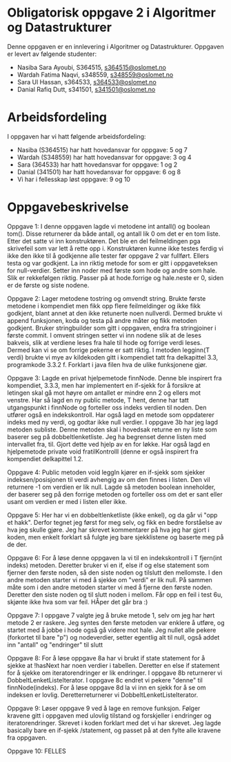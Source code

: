 # Obligatorisk oppgave 2 i Algoritmer og Datastrukturer

Denne oppgaven er en innlevering i Algoritmer og Datastrukturer. 
Oppgaven er levert av følgende studenter:
* Nasiba Sara Ayoubi, S364515, s364515@oslomet.no
* Wardah Fatima Naqvi, s348559, s348559@oslomet.no
* Sara Ul Hassan, s364533, s364533@oslomet.no
* Danial Rafiq Dutt, s341501, s341501@oslomet.no

# Arbeidsfordeling

I oppgaven har vi hatt følgende arbeidsfordeling:
* Nasiba (S364515) har hatt hovedansvar for oppgave: 5 og 7
* Wardah (S348559) har hatt hovedansvar for oppgave: 3 og 4
* Sara (364533) har hatt hovedansvar for oppgave: 1 og 2
* Danial (341501) har hatt hovedansvar for oppgave: 6 og 8
* Vi har i fellesskap løst oppgave: 9 og 10 
    
# Oppgavebeskrivelse

Oppgave 1: I denne oppgaven lagde vi metodene int antall() og boolean tom(). Disse returnerer da både antall, 
og antall lik 0 om det er en tom liste. Etter det satte vi inn konstruktøren. Det ble en del feilmeldingen pga skrivefeil som var lett å rette opp i. 
Konstruktøren kunne ikke testes ferdig vi ikke den ikke til å godkjenne alle tester før oppgave 2 var fullført. Ellers testa og var godkjent. 
La inn riktig metode for som er gitt i oppgaveteksen for null-verdier. Setter inn noder med første som hode og andre som hale.
Slik er rekkefølgen riktig. Passer på at hode.forrige og hale.neste er 0, siden er de første og siste nodene. 

Oppgave 2: Lager metodene tostring og omvendt string. Brukte første metodene i kompendiet men fikk opp flere feilmeldinger og ikke fikk godkjent, 
blant annet at den ikke retunerte noen nullverdi. Dermed brukte vi append funksjonen, koda og testa på andre måter og fikk metoden godkjent. 
Bruker stringbuilder som gitt i oppgaven, endra fra stringjoiner i første commit. I omvent stringen setter vi inn nodene slik at de leses bakveis, 
slik at verdiene leses fra hale til hode og forrige verdi leses. Dermed kan vi se om forrige pekerne er satt riktig. I metoden legginn(T verdi) brukte vi mye av
kildekoden gitt i kompendiet tatt fra delkapittel 3.3, programkode 3.3.2 f. Forklart i java filen hva de ulike funksjonene gjør. 

Oppgave 3: Lagde en privat hjelpemetode finnNode. Denne ble inspirert fra kompendiet, 3.3.3, men har implementert en if-sjekk for å forsikre at letingen skal gå mot høyre om antallet er mindre enn 2 og ellers mot venstre. Har så lagd en ny public metode, T hent, denne har tatt utgangspunkt i finnNode og forteller oss indeks verdien til noden. Den utfører også en indekskontroll. 
Har også lagd en metode som oppdaterer indeks med ny verdi, og godtar ikke null verdier. 
I oppgave 3b har jeg lagd metoden subliste. Denne metoden skal i hovedsak returne en ny liste som baserer seg på dobbeltlenketliste. Jeg ha begrenset denne listen med intervallet fra, til. Gjort dette ved hjelp av en for løkke. Har også lagd en hjelpemetode private void fratilKontrolll (denne er også inspirert fra kompendiet delkapittel 1.2. 

Oppgave 4: Public metoden void leggIn kjører en if-sjekk som sjekker indeksen/posisjonen til verdi avhengig av om den finnes i listen. Den vil returnere -1 om verdien er lik null. Lagde så metoden boolean inneholder, der baserer seg på den forrige metoden og forteller oss om det er sant eller usant om verdien er med i listen eller ikke. 

Oppgave 5: Her har vi en dobbeltlenketliste (ikke enkel), og da går vi "opp et hakk". Derfor tegnet jeg først for meg selv, og fikk en bedre forståelse av hva jeg skulle gjøre. Jeg har skrevet kommentarer på hva jeg har gjort i koden, men enkelt forklart så fulgte jeg bare sjekklistene og baserte meg på de der. 

Oppgave 6: For å løse denne oppgaven la vi til en indekskontroll i T fjern(int indeks) metoden. Deretter bruker vi en if, else if og else statement som fjerner den første noden, så den siste noden og tilslutt den mellomste. I den andre metoden starter vi med å sjekke om "verdi" er lik null. På sammen måte som i den andre metoden starter vi med å fjerne den første noden. Deretter den siste noden og til slutt noden i mellom. Får opp en feil i test 6u, skjønte ikke hva som var feil. HÅper det går bra :)

Oppgave 7: I oppgave 7 valgte jeg å bruke metode 1, selv om jeg har hørt metode 2 er raskere. Jeg syntes den første metoden var enklere å utføre, og startet med å jobbe i hode også gå videre mot hale. Jeg nullet alle pekere (forkortet til bare "p") og nodeverdier, setter egentlig alt til null, også addet inn "antall" og "endringer" til slutt

Oppgave 8: For å løse oppgave 8a har vi brukt if state statement for å sjekke at !hasNext har noen verdier i tabellen.
Deretter en else if statement for å sjekke om iteratorendringer er lik endringer. I oppgave 8b
returnerer vi DobbeltLenketListeIterator. I oppgave  8c endret vi pekere "denne" til finnNode(indeks).
For å løse oppgave 8d la vi inn en sjekk for å se om indeksen er lovlig. Deretterreturnerer vi DobbeltLenketListeIterator.

Oppgave 9: Løser oppgave 9 ved å lage en remove funksjon. Følger kravene gitt i oppgaven med ulovlig tilstand og forskjeller i endringer og iteratorendringer. 
Skrevet i koden forklart med det vi har skrevet. Jeg lagde basically bare en if-sjekk /statement, og passet på at den fylte alle kravene fra oppgaven. 

Oppgave 10: FELLES
